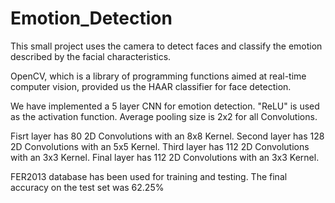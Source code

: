 # Emotion_Detection

This small project uses the camera to detect faces and classify the emotion described by the facial characteristics.

OpenCV, which is a library of programming functions aimed at real-time computer vision, provided us the HAAR classifier for face detection.

We have implemented a 5 layer CNN for emotion detection. "ReLU" is used as the activation function. Average pooling size is 2x2 for all Convolutions.

Fisrt layer has 80 2D Convolutions with an 8x8 Kernel.
Second layer has 128 2D Convolutions with an 5x5 Kernel.
Third layer has 112 2D Convolutions with an 3x3 Kernel.
Final layer has 112 2D Convolutions with an 3x3 Kernel.

FER2013 database has been used for training and testing.
The final accuracy on the test set was 62.25%
